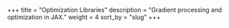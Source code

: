 +++
title = "Optimization Libraries"
description = "Gradient processing and optimization in JAX."
weight = 4
sort_by = "slug"
+++